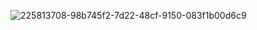 
![225813708-98b745f2-7d22-48cf-9150-083f1b00d6c9](https://github.com/buddhadevyash/buddhadevyash/assets/143862038/c5d28641-c9d1-41c6-a765-6b4f5f9a5add)


<!--
**buddhadevyash/buddhadevyash** is a ✨ _special_ ✨ repository because its `README.md` (this file) appears on your GitHub profile.

Here are some ideas to get you started:

- 🔭 I’m currently working on ...
- 🌱 I’m currently learning ...
- 👯 I’m looking to collaborate on ...
- 🤔 I’m looking for help with ...
- 💬 Ask me about ...
- 📫 How to reach me: ...
- 😄 Pronouns: ...
- ⚡ Fun fact: ...
-->
